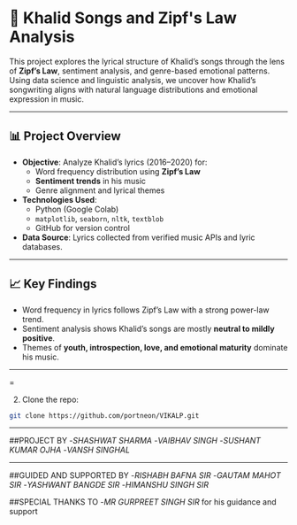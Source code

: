 # 🎵 Khalid Songs and Zipf's Law Analysis

This project explores the lyrical structure of Khalid’s songs through the lens of **Zipf’s Law**, sentiment analysis, and genre-based emotional patterns. Using data science and linguistic analysis, we uncover how Khalid’s songwriting aligns with natural language distributions and emotional expression in music.

---

## 📊 Project Overview

- **Objective**: Analyze Khalid’s lyrics (2016–2020) for:
  - Word frequency distribution using **Zipf’s Law**
  - **Sentiment trends** in his music
  - Genre alignment and lyrical themes
- **Technologies Used**:
  - Python (Google Colab)
  - `matplotlib`, `seaborn`, `nltk`, `textblob`
  - GitHub for version control
- **Data Source**: Lyrics collected from verified music APIs and lyric databases.

---

## 📈 Key Findings

- Word frequency in lyrics follows Zipf’s Law with a strong power-law trend.
- Sentiment analysis shows Khalid’s songs are mostly **neutral to mildly positive**.
- Themes of **youth, introspection, love, and emotional maturity** dominate his music.

---

=

2. Clone the repo:

```bash
git clone https://github.com/portneon/VIKALP.git
```

---

##PROJECT BY 
-*SHASHWAT SHARMA*
-*VAIBHAV SINGH*
-*SUSHANT KUMAR OJHA*
-*VANSH SINGHAL*


---
##GUIDED AND SUPPORTED BY
-*RISHABH BAFNA SIR*
-*GAUTAM MAHOT SIR*
-*YASHWANT BANGDE SIR*
-*HIMANSHU SINGH SIR*


##SPECIAL THANKS TO
-*MR GURPREET SINGH SIR* for his guidance and support
